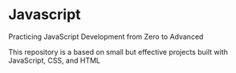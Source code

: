 # Javascript
Practicing JavaScript Development from Zero to Advanced

This repository is a based on small but effective projects built with JavaScript, CSS, and HTML
